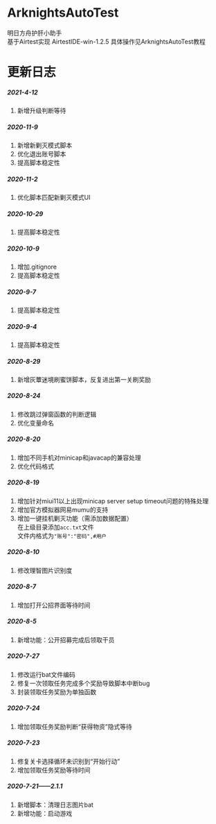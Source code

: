 # ArknightsAutoTest
明日方舟护肝小助手  
基于Airtest实现  AirtestIDE-win-1.2.5
具体操作见ArknightsAutoTest教程
# 更新日志
##### 2021-4-12
1. 新增升级判断等待

##### 2020-11-9
1. 新增新剿灭模式脚本
2. 优化退出账号脚本
3. 提高脚本稳定性

##### 2020-11-2
1. 优化脚本匹配新剿灭模式UI

##### 2020-10-29
1. 提高脚本稳定性

##### 2020-10-9
1. 增加.gitignore
2. 提高脚本稳定性

##### 2020-9-7
1. 提高脚本稳定性

##### 2020-9-4
1. 提高脚本稳定性

##### 2020-8-29
1. 新增灰蕈迷境刷蜜饼脚本，反复进出第一关刷奖励

##### 2020-8-24
1. 修改跳过弹窗函数的判断逻辑
2. 优化变量命名

##### 2020-8-20
1. 增加不同手机对minicap和javacap的兼容处理
2. 优化代码格式

##### 2020-8-19
1. 增加针对miui11以上出现minicap server setup timeout问题的特殊处理
2. 增加官方模拟器网易mumu的支持
3. 增加一键挂机剿灭功能（需添加数据配置）  
	在上级目录添加`acc.txt`文件  
	文件内格式为`"账号":"密码",#用户`

##### 2020-8-10
1. 修改理智图片识别度

##### 2020-8-7
1. 增加打开公招界面等待时间

##### 2020-8-5
1. 新增功能：公开招募完成后领取干员

##### 2020-7-27
1. 修改运行bat文件编码
2. 修复一次领取任务完成多个奖励导致脚本中断bug
3. 封装领取任务奖励为单独函数

##### 2020-7-24
1. 增加领取任务奖励判断“获得物资”隐式等待

##### 2020-7-23
1. 修复关卡选择循环未识别到“开始行动”
2. 增加领取任务奖励等待时间

##### 2020-7-21——2.1.1
1. 新增脚本：清理日志图片bat
2. 新增功能：启动游戏